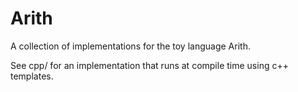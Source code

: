 # Arith

A collection of implementations for the toy language Arith.

See cpp/ for an implementation that runs at compile time using c++ templates.
